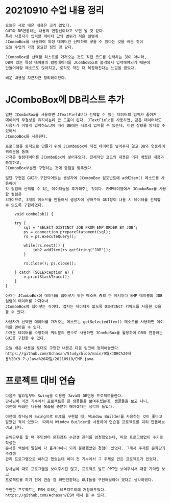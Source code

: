 # 20210910 수업 내용 정리

    오늘은 새로 배운 내용은 크게 없었다.
    GUI와 DB연동하는 내용의 연장선이라고 보면 될 것 같다.
    특히 사용자가 입력할 테이터 값의 범위가 적은 컬럼에
    JComboBox를 사용하여 특정 데이터만 선택하여 넣을 수 있다는 것을 배운 것이
    오늘 수업의 가장 중요한 점인 것 같다.

    JComboBox를 선택할 리스트를 가져오는 것도 직접 코드를 입력하는 것이 아니라,
    DB에 있는 특정 테이블의 컬럼데이터를 JComboBox로 불러와서 입력해야되기 때문에
    만들어야할 메소드도 많아지고, 로직도 약간 더 복잡해진다는 느낌을 받았다.

    배운 내용을 차근차근 정리해야겠다.


#  JComboBox에 DB리스트 추가

    일단 JComboBox를 사용하면 JTextField보다 선택할 수 있는 데이터의 범위가 좁아져
    데이터의 무결성을 유지하는데 큰 도움이 된다. JTextField를 사용하면, 같은 데이터라도
    사용자가 어떻게 입력하느냐에 따라 DB에는 다르게 입력될 수 있는데, 이런 상황을 방지할 수 있어서
    JComboBox를 사용한다.

    프로그램을 동적으로 만들기 위해 JComboBox에 직접 데이터를 넣어주지 않고 DB와 연동하여 쿼리문을 통해
    가져온 컬럼데이터를 JComboBox에 넣어주었다. 전체적인 코드의 내용은 어제 배웠던 내용과 동일하고,
    JComboBox부분만 구현하는 것에 중점을 맞추었다.

    일단 구현은 GUI가 구현되어있는 생성자에 JComboBox 컴포넌트에 addItem() 메소드를 사용하여 
    각 컬럼에 선택할 수 있는 데이터들을 추가해주는 것이다. EMP테이블에서 JComboBox를 사용할 컬럼은
    3개이므로, 3개의 메소드를 만들어서 생성자에 넣어주어 GUI창이 나올 시 데이터를 선택할 수 있도록 구현하였다.

    	void comboJob() {
		
		try {
			sql = "SELECT DISTINCT JOB FROM EMP ORDER BY JOB";
			ps = connection.prepareStatement(sql);
			rs = ps.executeQuery();
			
			while(rs.next()) {
				job2.addItem(rs.getString("JOB"));
			}
			
			rs.close(); ps.close();
			
		} catch (SQLException e) {
			e.printStackTrace();
		}
	}

    아래는 JComboBox에 데이터를 집어넣기 위한 메소드 중의 한 예시이다 EMP 테이블의 JOB 컬럼의 데이터를 가져와서
    JComboBox에 집어넣는 식이다. 겹치는 데이터가 없도록 DINTINCT 키워드를 사용한 것을 볼 수 있다.

    사용자가 선택한 데이터를 가져오는 메소드는 getSelectedItem() 메소드를 사용하면 데이터를 얻어올 수 있다.
    가져온 데이터를 수정하여 쿼리문의 변수로 사용하면 JComboBox를 활용하여 DB와 연동하는 GUI를 구현할 수 있다.

    오늘 배운 내용을 토대로 구현한 내용은 다음 링크에 정리해놓았다.
    https://github.com/Achasan/Study/blob/main/9월/JDBC%20내용%20(9.7~/Java%20파일/20210910/EMP.java



#  프로젝트 대비 연습

    다음주 월요일부터 Swing을 이용한 Java와 DB연동 프로젝트를한다.
    강사님이 이전 기수에서 프로젝트를 한 샘플들을 보여주셨는데, 샘플들을 보고 나니,
    이전에 배웠던 내용을 복습을 충분히 해야겠다는 생각이 들었다.

    이전에 강사님이 Swing으로 GUI를 구현할 때, Window Builder를 사용하는 것이 좋다고
    말했던 적이 있었다. 따라서 Window Builder를 사용하여 연습겸 프로젝트를 미리 만들어보려고 한다.
    
    공익근무를 할 때 주민센터 문화강좌 수강생 관리를 엄청했었는데, 따로 프로그램없이 수기로 작성한
    문서를 엑셀에 일일이 다 옮겨야하니 되게 불편했었던 경험이 있었다. 그래서 주제를 문화강좌 수강생
    관리 프로그램으로 하려고 했었는데 이미 전 기수에서 그 주제로 만든 프로젝트가 있었다.

    강사님이 따로 프로그램을 보여주시진 않고, 프로젝트 발표 PPT만 보여주셔서 대충 가닥만 보고 
    프로젝트를 하기 전에 연습 겸 화면전환하는 GUI들을 구현해보아야 겠다고 생각하였다.

    구현한 프로젝트는 ESM 이라는 레포지토리에 저장해두었다. 
    https://github.com/Achasan/ESM 에서 볼 수 있다.


